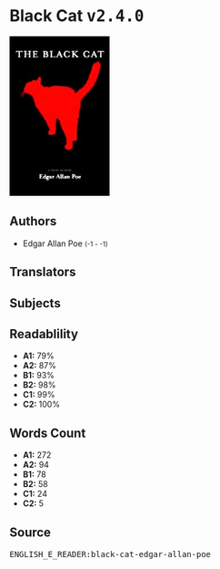 # Black Cat <kbd>v2.4.0</kbd>

![](./cover.medium.jpg "")

## Authors


 - Edgar Allan Poe <small>(-1 - -1)</small>

## Translators



## Subjects



## Readablility


 - **A1:** 79%
 - **A2:** 87%
 - **B1:** 93%
 - **B2:** 98%
 - **C1:** 99%
 - **C2:** 100%

## Words Count


 - **A1:** 272
 - **A2:** 94
 - **B1:** 78
 - **B2:** 58
 - **C1:** 24
 - **C2:** 5

## Source


<kbd>ENGLISH_E_READER:black-cat-edgar-allan-poe</kbd>
